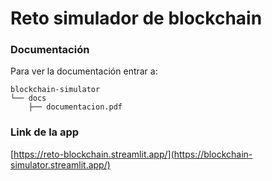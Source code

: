 # Reto simulador de blockchain

### Documentación
Para ver la documentación entrar a:
```
blockchain-simulator
└── docs
    ├── documentacion.pdf
````

### Link de la app
[https://reto-blockchain.streamlit.app/](https://blockchain-simulator.streamlit.app/)




